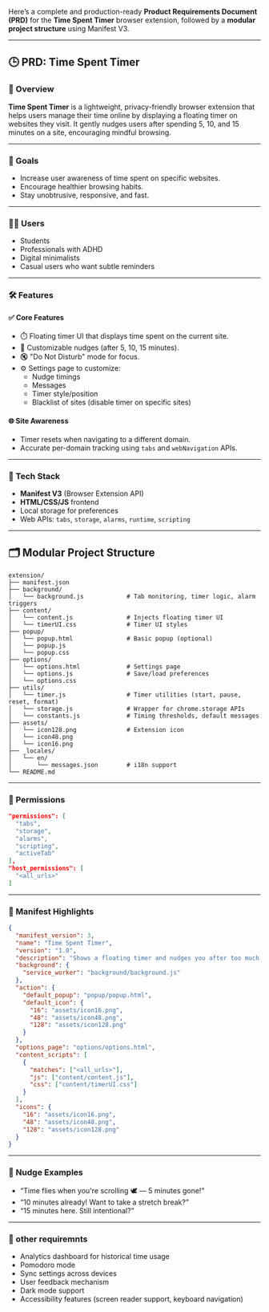 Here’s a complete and production-ready **Product Requirements Document (PRD)** for the **Time Spent Timer** browser extension, followed by a **modular project structure** using Manifest V3.

---

## 🕒 PRD: Time Spent Timer

### 📌 Overview
**Time Spent Timer** is a lightweight, privacy-friendly browser extension that helps users manage their time online by displaying a floating timer on websites they visit. It gently nudges users after spending 5, 10, and 15 minutes on a site, encouraging mindful browsing.

---

### 🎯 Goals
- Increase user awareness of time spent on specific websites.
- Encourage healthier browsing habits.
- Stay unobtrusive, responsive, and fast.

---

### 🧑‍💻 Users
- Students
- Professionals with ADHD
- Digital minimalists
- Casual users who want subtle reminders

---

### 🛠️ Features

#### ✅ Core Features
- ⏱️ Floating timer UI that displays time spent on the current site.
- 🔔 Customizable nudges (after 5, 10, 15 minutes).
- 🔇 "Do Not Disturb" mode for focus.
- ⚙️ Settings page to customize:
  - Nudge timings
  - Messages
  - Timer style/position
  - Blacklist of sites (disable timer on specific sites)

#### 🌐 Site Awareness
- Timer resets when navigating to a different domain.
- Accurate per-domain tracking using `tabs` and `webNavigation` APIs.

---

### 🧩 Tech Stack
- **Manifest V3** (Browser Extension API)
- **HTML/CSS/JS** frontend
- Local storage for preferences
- Web APIs: `tabs`, `storage`, `alarms`, `runtime`, `scripting`

---

## 🗂️ Modular Project Structure

```
extension/
├── manifest.json
├── background/
│   └── background.js            # Tab monitoring, timer logic, alarm triggers
├── content/
│   └── content.js               # Injects floating timer UI
│   └── timerUI.css              # Timer UI styles
├── popup/
│   └── popup.html               # Basic popup (optional)
│   └── popup.js
│   └── popup.css
├── options/
│   └── options.html             # Settings page
│   └── options.js               # Save/load preferences
│   └── options.css
├── utils/
│   └── timer.js                 # Timer utilities (start, pause, reset, format)
│   └── storage.js               # Wrapper for chrome.storage APIs
│   └── constants.js             # Timing thresholds, default messages
├── assets/
│   └── icon128.png              # Extension icon
│   └── icon48.png
│   └── icon16.png
├── _locales/
│   └── en/
│       └── messages.json        # i18n support
└── README.md
```

---

### 🔐 Permissions
```json
"permissions": [
  "tabs",
  "storage",
  "alarms",
  "scripting",
  "activeTab"
],
"host_permissions": [
  "<all_urls>"
]
```

---

### 🔄 Manifest Highlights
```json
{
  "manifest_version": 3,
  "name": "Time Spent Timer",
  "version": "1.0",
  "description": "Shows a floating timer and nudges you after too much time on a site.",
  "background": {
    "service_worker": "background/background.js"
  },
  "action": {
    "default_popup": "popup/popup.html",
    "default_icon": {
      "16": "assets/icon16.png",
      "48": "assets/icon48.png",
      "128": "assets/icon128.png"
    }
  },
  "options_page": "options/options.html",
  "content_scripts": [
    {
      "matches": ["<all_urls>"],
      "js": ["content/content.js"],
      "css": ["content/timerUI.css"]
    }
  ],
  "icons": {
    "16": "assets/icon16.png",
    "48": "assets/icon48.png",
    "128": "assets/icon128.png"
  }
}
```

---

### 🧠 Nudge Examples
- “Time flies when you're scrolling 🕊 — 5 minutes gone!”
- “10 minutes already! Want to take a stretch break?”
- “15 minutes here. Still intentional?”

---

### 🚀 other requiremnts
- Analytics dashboard for historical time usage
- Pomodoro mode
- Sync settings across devices
- User feedback mechanism
- Dark mode support
- Accessibility features (screen reader support, keyboard navigation)

